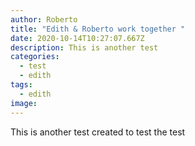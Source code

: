 ```yaml
---
author: Roberto
title: "Edith & Roberto work together "
date: 2020-10-14T10:27:07.667Z
description: This is another test
categories:
  - test
  - edith
tags:
  - edith
image: 
---
```

This is another test created to test the test